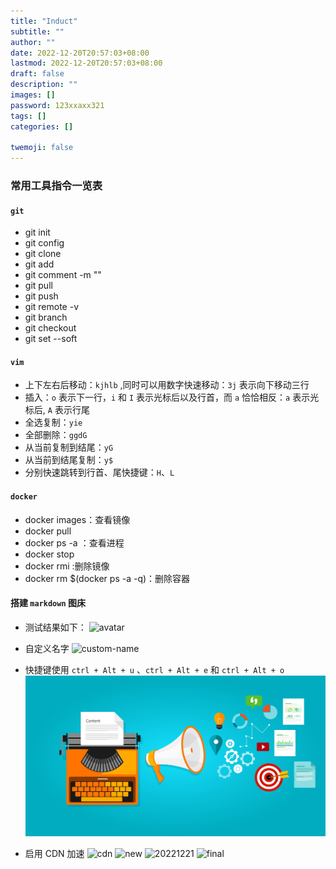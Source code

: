 ```yaml
---
title: "Induct"
subtitle: ""
author: ""
date: 2022-12-20T20:57:03+08:00
lastmod: 2022-12-20T20:57:03+08:00
draft: false
description: ""
images: []
password: 123xxaxx321
tags: []
categories: []

twemoji: false
---
```




### 常用工具指令一览表

#### `git`

* git init
* git config
* git clone
* git add
* git comment -m ""
* git pull
* git push
* git remote -v
* git branch
* git checkout
* git set --soft

#### `vim`

* 上下左右后移动：`kjhlb` ,同时可以用数字快速移动：`3j` 表示向下移动三行
* 插入：`o` 表示下一行，`i` 和 `I` 表示光标后以及行首，而 `a` 恰恰相反：`a` 表示光标后, `A` 表示行尾
* 全选复制：`yie`
* 全部删除：`ggdG`
* 从当前复制到结尾：`yG`
* 从当前到结尾复制：`y$`
* 分别快速跳转到行首、尾快捷键：`H`、`L`

#### `docker`

* docker images：查看镜像
* docker pull
* docker ps -a ：查看进程
* docker stop
* docker rmi :删除镜像
* docker rm $(docker ps -a -q)：删除容器

#### 搭建 `markdown` 图床

* 测试结果如下：
 ![avatar](https://cdn.jsdelivr.net/gh/xxaxx007/mkImg/images/avatar.png) 
  
* 自定义名字
  ![custom-name](https://cdn.jsdelivr.net/gh/xxaxx007/mkImg/images/custom-name.png)
* 快捷键使用
  `ctrl + Alt + u` 、`ctrl + Alt + e` 和 `ctrl + Alt + o`
![test](https://raw.githubusercontent.com/xxaxx007/mkImg/main/images/test.jpg)
* 启用 CDN 加速
 ![cdn](https://cdn.jsdelivr.net/gh/xxaxx007/mkImg@latest/images/cdn.png) 
![new](https://cdn.jsdelivr.net/gh/xxaxx007/mkImg//images/new.png)
![20221221](https://cdn.jsdelivr.net/gh/xxaxx007/mkImg@main/images/20221221.png)
![final](https://cdn.jsdelivr.net/gh/xxaxx007/mkImg/images/final.jpg)